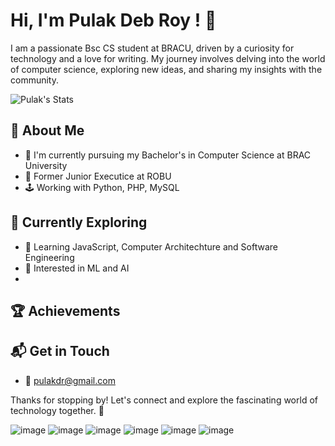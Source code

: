 # Hi, I'm Pulak Deb Roy ! 👋

I am a passionate Bsc CS student at BRACU, driven by a curiosity for technology and a love for writing. My journey involves delving into the world of computer science, exploring new ideas, and sharing my insights with the community.

![Pulak's Stats](https://github-readme-stats.vercel.app/api?username=pulakdroy&theme=vue-dark&show_icons=true&hide_border=true&count_private=true)

## 🚀 About Me

- 🔭 I'm currently pursuing my Bachelor's in Computer Science at BRAC University
- 💼 Former Junior Executice at ROBU 
-  🕹 Working with Python, PHP, MySQL


## 🌱 Currently Exploring

- 🚀 Learning JavaScript, Computer Architechture and Software Engineering
- 🧿 Interested in ML and AI
- 


 ## 🏆 Achievements



## 📬 Get in Touch

- 📩 pulakdr@gmail.com


Thanks for stopping by! Let's connect and explore the fascinating world of technology together. 🚀

![image](https://github.com/user-attachments/assets/b5380f43-89c8-488d-9146-eac83fd32008) ![image](https://github.com/user-attachments/assets/0d8168d3-5be4-401d-b5e3-6c5ea98a3b21) ![image](https://github.com/user-attachments/assets/685cf4a8-89f6-412e-b1c0-6c6249cfb2f4) ![image](https://github.com/user-attachments/assets/cc733a5f-8b04-4a1c-89b2-6a2a35077cac) ![image](https://github.com/user-attachments/assets/bc2a66dd-a12f-4528-90fe-e60e08b34c00) ![image](https://github.com/user-attachments/assets/31e6f2dd-a1e0-4007-bc9c-23e41728a53e)







<!--

Here are some ideas to get you started:

- 🔭 I’m currently working on ...
- 🌱 I’m currently learning ...
- 👯 I’m looking to collaborate on ...
- 🤔 I’m looking for help with ...
- 💬 Ask me about ...
- 📫 How to reach me: ...
- 😄 Pronouns: ...
- ⚡ Fun fact: ...
-->

